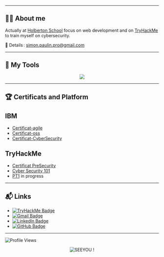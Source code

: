 
---

## 👨‍💻 About me

Actually at [Holberton School](https://www.holbertonschool.com/) focus on web development and on [TryHackMe](https://tryhackme.com) to train myself on cybersecurity.  


📧 Details : [simon.paulin.pro@gmail.com](mailto:simon.paulin.pro@gmail.com)  

---

## 🧰 My Tools

<p align="center">
  <img src="https://skillicons.dev/icons?i=c,python,bash,linux,git,github,css,windows,kali,html,docker,javascript" />
</p>



---

## 🏆 Certificats and Platform

## IBM
- [Certificat-agile](https://github.com/user-attachments/files/20775891/certificate-agile.pdf)
- [Certificat-oss](https://github.com/user-attachments/files/20775905/certificate-oss.pdf)
- [Certificat-CyberSecurity](https://github.com/Simon-Paulin/holbertonschool-france-certificates-ibm/blob/main/certificates-trimester-3/IBM_certification_cyber_fundamutal.pdf)




## **TryHackMe**
- [Certificat PreSecurity](https://github.com/user-attachments/files/20775728/Pre_Security_Certificat.pdf)
- [Cyber Security 101](https://github.com/Simon-Paulin/CyberSecurity_Certificate/blob/main/images/THM-cyber_101.pdf)
- [PT1](https://tryhackme.com/certification/junior-penetration-tester) in progress
---

## 📬 Links

- [![TryHackMe Badge](https://img.shields.io/badge/-TryHackme-c14438?style=flat&logo=Tryhackme&logoColor=white)](https://tryhackme.com/p/ClassicCharizard)  
- [![Gmail Badge](https://img.shields.io/badge/-simon.paulin.pro@gmail.com-c14438?style=flat&logo=Gmail&logoColor=white)](mailto:simon.paulin.pro@gmail.com)
- [![LinkedIn Badge](https://img.shields.io/badge/-LinkedIn-blue?style=flat&logo=Linkedin&logoColor=white)](https://www.linkedin.com/in/simon-paulin-346104366/)
- [![GitHub Badge](https://img.shields.io/badge/-Simon--Paulin-181717?style=flat&logo=github&logoColor=white)](https://github.com/Simon-Paulin)

---
![Profile Views](https://komarev.com/ghpvc/?username=Simon-Paulin&color=blue)

<p align="center">
  <img src="https://readme-typing-svg.demolab.com?font=Fira+Code&size=24&pause=500&color=E7C07F&center=true&vCenter=true&width=700&lines=THANK+YOU+!" alt="SEEYOU !" />
</p>
